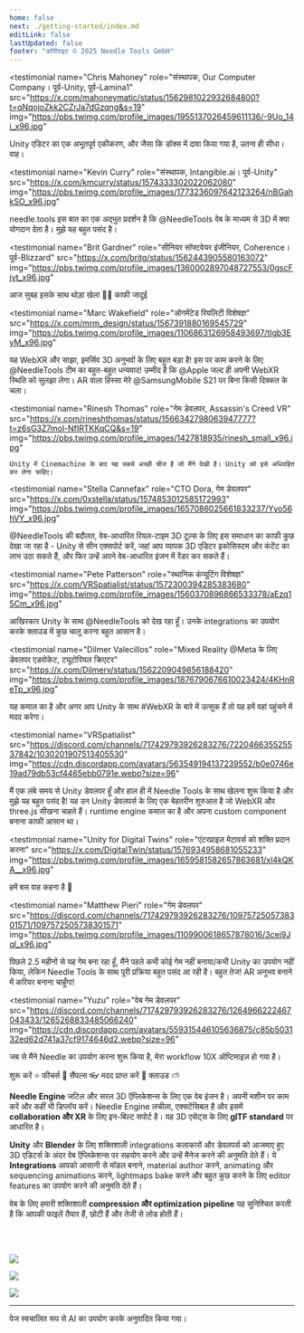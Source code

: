 ```yaml
---
home: false
next: ./getting-started/index.md
editLink: false
lastUpdated: false
footer: "कॉपीराइट © 2025 Needle Tools GmbH"
---
```


<discountbanner fallback_image="/docs/imgs/banner.webp" />

<quoteslides>

<testimonial
  name="Chris Mahoney"
  role="संस्थापक, Our Computer Company। पूर्व-Unity, पूर्व-Lamina1"
  src="https://x.com/mahoneymatic/status/1562981022932684800?t=qNqojoZkk2CZrJa7dGzqng&s=19"
  img="https://pbs.twimg.com/profile_images/1955137026459611136/-9Uo_14i_x96.jpg"
>
Unity एडिटर का एक अभूतपूर्व एकीकरण,
  और जैसा कि डॉक्स में दावा किया गया है, उतना ही सीधा। वाह।
</testimonial>

<testimonial
  name="Kevin Curry"
  role="संस्थापक, Intangible.ai। पूर्व-Unity"
  src="https://x.com/kmcurry/status/1574333302022062080"
  img="https://pbs.twimg.com/profile_images/1773236097642123264/nBGahkSO_x96.jpg"
>
needle.tools इस बात का एक अद्भुत प्रदर्शन है कि @NeedleTools वेब के माध्यम से 3D में क्या योगदान देता है। मुझे यह बहुत पसंद है।
</testimonial>

<testimonial
  name="Brit Gardner"
  role="सीनियर सॉफ्टवेयर इंजीनियर, Coherence। पूर्व-Blizzard"
  src="https://x.com/britg/status/1562443905580163072"
  img="https://pbs.twimg.com/profile_images/1360002897048727553/0gscFjvt_x96.jpg"
>
आज सुबह इसके साथ थोड़ा खेला 🤯🤯 काफी जादुई
</testimonial>

<testimonial
  name="Marc Wakefield"
  role="ऑगमेंटेड रियलिटी विशेषज्ञ"
  src="https://x.com/mrm_design/status/1567391880169545729"
  img="https://pbs.twimg.com/profile_images/1106863126958493697/tlgb3EyM_x96.jpg"
>
यह WebXR और साझा, इमर्सिव 3D अनुभवों के लिए बहुत बड़ा है! इस पर काम करने के लिए @NeedleTools टीम का बहुत-बहुत धन्यवाद! उम्मीद है कि @Apple
 जल्द ही अपनी WebXR स्थिति को सुलझा लेगा। AR वाला हिस्सा मेरे @SamsungMobile S21 पर बिना किसी दिक्कत के चला।
</testimonial>

<testimonial
  name="Rinesh Thomas"
  role="गेम डेवलपर, Assassin's Creed VR"
  src="https://x.com/rineshthomas/status/1566342798063947777?t=z6sG3Z7mol-NfIRTKKqCQ&s=19"
  img="https://pbs.twimg.com/profile_images/1427818935/rinesh_small_x96.jpg"
>
    Unity में Cinemachine के बाद यह सबसे अच्छी चीज है जो मैंने देखी है। Unity को इसे अधिग्रहित कर लेना चाहिए।
</testimonial>

<testimonial
  name="Stella Cannefax"
  role="CTO Dora, गेम डेवलपर"
  src="https://x.com/0xstella/status/1574853012585172993"
  img="https://pbs.twimg.com/profile_images/1657086025661833237/Yyo56hVY_x96.jpg"
>
@NeedleTools की बदौलत, वेब-आधारित रियल-टाइम 3D टूल्स के लिए इस समाधान का काफी कुछ देखा जा रहा है - Unity से सीन एक्सपोर्ट करें, जहां आप व्यापक 3D एडिटर इकोसिस्टम और कंटेंट का लाभ उठा सकते हैं, और फिर उन्हें अपने वेब-आधारित इंजन में रेंडर कर सकते हैं।
</testimonial>

<testimonial
  name="Pete Patterson"
  role="स्थानिक कंप्यूटिंग विशेषज्ञ"
  src="https://x.com/VRSpatialist/status/1572300394285383680"
  img="https://pbs.twimg.com/profile_images/1560370896866533378/aEzq15Cm_x96.jpg"
>
आखिरकार Unity के साथ @NeedleTools को देख रहा हूँ। उनके integrations का उपयोग करके क्लाउड में कुछ चालू करना बहुत आसान है।
</testimonial>

<testimonial
  name="Dilmer Valecillos"
  role="Mixed Reality @Meta के लिए डेवलपर एडवोकेट, ट्यूटोरियल क्रिएटर"
  src="https://x.com/Dilmerv/status/1562209049856188420"
  img="https://pbs.twimg.com/profile_images/1876790676610023424/4KHnReTp_x96.jpg"
>
 यह कमाल का है और अगर आप Unity के साथ #WebXR के बारे में उत्सुक हैं तो यह हमें वहां पहुंचने में मदद करेगा।
</testimonial>

<testimonial
  name="VRSpatialist"
  src="https://discord.com/channels/717429793926283276/722046635525537842/1030201907513405530"
  img="https://cdn.discordapp.com/avatars/563549194137239552/b0e0746e19ad79db53cf4465ebb0791e.webp?size=96"
>
 मैं एक लंबे समय से Unity डेवलपर हूँ और हाल ही में Needle Tools के साथ खेलना शुरू किया है और मुझे यह बहुत पसंद है! यह उन Unity डेवलपर्स के लिए एक बेहतरीन शुरुआत है जो WebXR और three.js सीखना चाहते हैं। runtime engine कमाल का है और अपना custom component बनाना काफी आसान था।
</testimonial>

<testimonial
  name="Unity for Digital Twins"
  role="एंटरप्राइज़ मेटावर्स को शक्ति प्रदान करना"
  src="https://x.com/DigitalTwin/status/1576934958681055233"
  img="https://pbs.twimg.com/profile_images/1659581582657863681/xl4kQKA__x96.jpg"
>
हमें बस वाह कहना है 🤩
</testimonial>

<testimonial
  name="Matthew Pieri"
  role="गेम डेवलपर"
  src="https://discord.com/channels/717429793926283276/1097572505738301571/1097572505738301571"
  img="https://pbs.twimg.com/profile_images/1109900618657878016/3cej9Jql_x96.jpg"
>
पिछले 2.5 महीनों से यह गेम बना रहा हूँ, मैंने पहले कभी कोई गेम नहीं बनाया/कभी Unity का उपयोग नहीं किया, लेकिन Needle Tools के साथ पूरी प्रक्रिया बहुत पसंद आ रही है। बहुत तेज! AR अनुभव बनाने में करियर बनाना चाहूँगा!
</testimonial>

<testimonial
  name="Yuzu"
  role="वेब गेम डेवलपर"
  src="https://discord.com/channels/717429793926283276/1264966222467043433/1265268833485066240"
  img="https://cdn.discordapp.com/avatars/559315446105636875/c85b503132ed62d741a37cf9174646d2.webp?size=96"
>
जब से मैंने Needle का उपयोग करना शुरू किया है, मेरा workflow 10X ऑप्टिमाइज़ हो गया है।
</testimonial>

</quoteslides>



<actiongroup>
    <action href="getting-started/">
    शुरू करें ⭐
    </action>
    <action href="features-overview">
    फीचर्स 🎨
    </action>
    <action href="https://engine.needle.tools/samples?utm_source=needle_docs&utm_content=actionbutton">
    सैंपल्स 👓
    </action>
    <action subtitle="AI सपोर्ट के साथ" href="https://forum.needle.tools?utm_source=needle_docs&utm_content=actionbutton">
    मदद प्राप्त करें 💬
    </action>
    <action href="https://cloud.needle.tools">
    क्लाउड ⛅️
    </action>
</actiongroup>



**Needle Engine** जटिल और सरल 3D ऍप्लिकेशन्स के लिए एक वेब इंजन है। अपनी मशीन पर काम करें और कहीं भी डिप्लॉय करें। Needle Engine लचीला, एक्सटेंसिबल है और इसमें **collaboration और XR** के लिए इन-बिल्ट सपोर्ट है। यह 3D एसेट्स के लिए **glTF standard** पर आधारित है।

**Unity** और **Blender** के लिए शक्तिशाली integrations कलाकारों और डेवलपर्स को आजमाए हुए 3D एडिटर्स के अंदर वेब ऍप्लिकेशन्स पर सहयोग करने और उन्हें मैनेज करने की अनुमति देते हैं। ये **Integrations** आपको आसानी से मॉडल बनाने, material author करने, animating और sequencing animations करने, lightmaps bake करने और बहुत कुछ करने के लिए editor features का उपयोग करने की अनुमति देते हैं।

वेब के लिए हमारी शक्तिशाली **compression और optimization pipeline** यह सुनिश्चित करती है कि आपकी फाइलें तैयार हैं, छोटी हैं और तेजी से लोड होती हैं।


<!-- <video-embed src="https://www.youtube.com/watch?v=p83q4siNeWo" /> -->

<br/>
<br/>

<actiongroup>


<a class="no-external-link-icon" href="https://www.npmjs.com/package/@needle-tools/engine"><img src="https://img.shields.io/npm/v/@needle-tools/engine?style=flat&colorA=ddd&colorB=ddd"/></a>

<a class="no-external-link-icon" href="https://engine.needle.tools/docs/getting-started/"><img src="https://img.shields.io/npm/dt/@needle-tools/engine.svg?style=flat&colorA=ddd&colorB=ddd"/></a>


<a class="no-external-link-icon" href="https://discord.needle.tools"><img src="https://img.shields.io/discord/717429793926283276?style=flat&colorA=ddd&colorB=ddd&label=discord&logo=discord&logoColor=ffffff"></a>


</actiongroup>




<p></p>
<copyright></copyright>

<ClientOnly>
<removeserviceworker/>
</ClientOnly>

---
पेज स्वचालित रूप से AI का उपयोग करके अनुवादित किया गया।